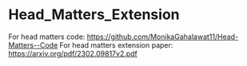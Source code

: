 # Head_Matters_Extension
For head matters code: https://github.com/MonikaGahalawat11/Head-Matters--Code 
For head matters extension paper: https://arxiv.org/pdf/2302.09817v2.pdf
